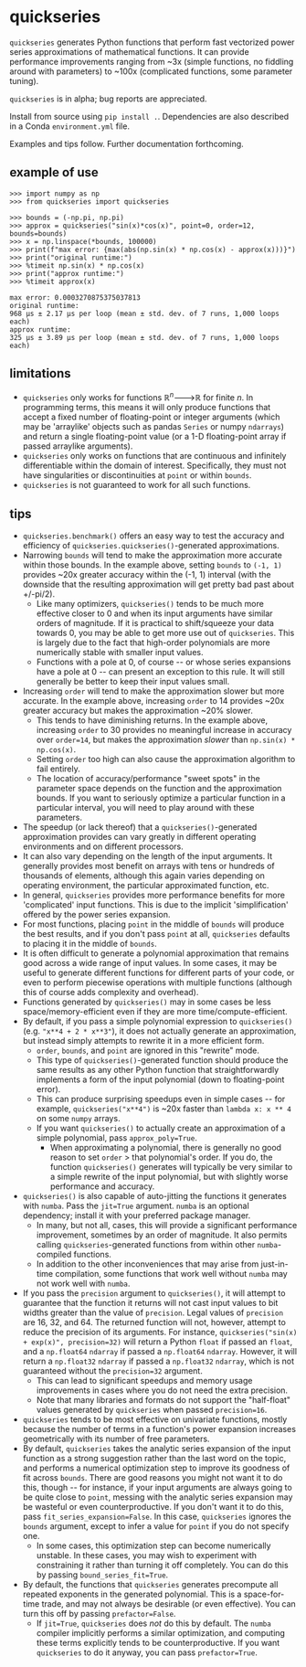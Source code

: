 # quickseries

`quickseries` generates Python functions that perform fast vectorized power 
series approximations of mathematical functions. It can provide performance 
improvements ranging from ~3x (simple functions, no fiddling around with 
parameters) to ~100x (complicated functions, some parameter tuning).

`quickseries` is in alpha; bug reports are appreciated.

Install from source using `pip install .`. Dependencies are also described
in a Conda `environment.yml` file.

Examples and tips follow. Further documentation forthcoming.

## example of use

```
>>> import numpy as np
>>> from quickseries import quickseries

>>> bounds = (-np.pi, np.pi)
>>> approx = quickseries("sin(x)*cos(x)", point=0, order=12, bounds=bounds)
>>> x = np.linspace(*bounds, 100000)
>>> print(f"max error: {max(abs(np.sin(x) * np.cos(x) - approx(x)))}")
>>> print("original runtime:")
>>> %timeit np.sin(x) * np.cos(x)
>>> print("approx runtime:")
>>> %timeit approx(x)

max error: 0.0003270875375037813
original runtime:
968 µs ± 2.17 µs per loop (mean ± std. dev. of 7 runs, 1,000 loops each)
approx runtime:
325 µs ± 3.89 µs per loop (mean ± std. dev. of 7 runs, 1,000 loops each)
```

## limitations

* `quickseries` only works for functions ℝ<sup>_n_</sup>🡒ℝ for finite _n_. In
  programming terms, this means it will only produce functions that accept a 
  fixed number of floating-point or integer arguments (which may be 'arraylike'
  objects such as pandas `Series` or numpy `ndarrays`) and return a single 
  floating-point value (or a 1-D floating-point array if passed arraylike 
  arguments).
* `quickseries` only works on functions that are continuous and infinitely 
  differentiable within the domain of interest. Specifically, they must not 
  have singularities or discontinuities at `point` or within `bounds`.
* `quickseries` is not guaranteed to work for all such functions.

## tips

* `quickseries.benchmark()` offers an easy way to test the accuracy and
  efficiency of `quickseries.quickseries()`-generated approximations.
* Narrowing `bounds` will tend to make the approximation more accurate within
those bounds. In the example above, setting `bounds` to `(-1, 1)` provides 
~20x greater accuracy within the (-1, 1) interval (with the downside that 
the resulting approximation will get pretty bad past about +/-pi/2).
    * Like many optimizers, `quickseries()` tends to be much more effective 
      closer to 0 and when its input arguments have similar orders of 
      magnitude. If it is practical to shift/squeeze your data towards 0, you
      may be able to get more use out of `quickseries`. This is largely due to
      the fact that high-order polynomials are more numerically stable with 
      smaller input values.
    * Functions with a pole at 0, of course -- or whose series expansions have
      a pole at 0 -- can present an exception to this rule. It will still
      generally be better to keep their input values small.
* Increasing `order` will tend to make the approximation slower but more 
accurate. In the example above, increasing `order` to 14 provides ~20x 
greater accuracy but makes the approximation ~20% slower.
  * This tends to have diminishing returns. In the example above, increasing 
  `order` to 30 provides no meaningful increase in accuracy over `order=14`, 
  but makes the approximation *slower* than `np.sin(x) * np.cos(x)`.
  * Setting `order` too high can also cause the approximation algorithm to
  fail entirely.
  * The location of accuracy/performance "sweet spots" in the parameter space 
  depends on the function and the approximation bounds. If you want to 
  seriously optimize a particular function in a particular interval, you will 
  need to play around with these parameters.
* The speedup (or lack thereof) that a `quickseries()`-generated approximation 
  provides can vary greatly in different operating environments and on different 
  processors.
* It can also vary depending on the length of the input arguments. It generally 
  provides most benefit on arrays with tens or hundreds of thousands of elements,
  although this again varies depending on operating environment, the particular
  approximated function, etc.
* In general, `quickseries` provides more performance benefits for more 'complicated'
  input functions. This is due to the implicit 'simplification' offered by the 
  power series expansion.
* For most functions, placing `point` in the middle of `bounds` will produce the
best results, and if you don't pass `point` at all, `quickseries` defaults to 
placing it in the middle of `bounds`.
* It is often difficult to generate a polynomial approximation that
  remains good across a wide range of input values. In some cases, it may be 
  useful to generate different functions for different parts of your code, or 
  even to perform piecewise operations with multiple functions (although this 
  of course adds complexity and overhead).
* Functions generated by `quickseries()` may in some cases be less 
space/memory-efficient even if they are more time/compute-efficient.
* By default, if you pass a simple polynomial expression to `quickseries()`
(e.g. `"x**4 + 2 * x**3"`), it does not actually generate an approximation, 
but instead simply attempts to rewrite it in a more efficient form.
    * `order`, `bounds`, and `point` are ignored in this "rewrite" mode.
    * This type of `quickseries()`-generated function should produce the same 
    results as any other Python function that straightforwardly implements a
    form of the input polynomial (down to floating-point error).
    * This can produce surprising speedups even in simple cases -- for example,
    `quickseries("x**4")` is ~20x faster than `lambda x: x ** 4` on some 
    `numpy` arrays.  
    * If you want `quickseries()` to actually create an approximation of a 
    simple polynomial, pass `approx_poly=True`.
      * When approximating a polynomial, there is generally no good reason to 
      set `order` > that polynomial's order. If you do, the function 
      `quickseries()` generates will typically be very similar to a simple 
      rewrite of the input polynomial, but with slightly worse performance and 
      accuracy.
* `quickseries()` is also capable of auto-jitting the functions it generates
with `numba`. Pass the `jit=True` argument. `numba` is an optional dependency; 
install it with your preferred package manager.
  * In many, but not all, cases, this will provide a significant performance
    improvement, sometimes by an order of magnitude. It also permits calling
    `quickseries`-generated functions from within other `numba`-compiled
    functions.
  * In addition to the other inconveniences that may arise from just-in-time
  compilation, some functions that work well without `numba` may not work well
  with `numba`.
* If you pass the `precision` argument to `quickseries()`, it will attempt to
  guarantee that the function it returns will not cast input values to bit widths
  greater than the value of `precision`. Legal values of `precision` are 16, 32, 
  and 64. The returned function will not, however, attempt to reduce the precision
  of its arguments. For instance, `quickseries("sin(x) + exp(x)", precision=32)`
  will return a Python `float` if passed an `float`, and a `np.float64` `ndarray`
  if passed a `np.float64` `ndarray`. However, it will return a `np.float32`
  `ndarray` if passed a `np.float32` `ndarray`, which is not guaranteed without
  the `precision=32` argument. 
  * This can lead to significant speedups and memory usage improvements in
    cases where you do not need the extra precision.
  * Note that many libraries and formats do not support the "half-float" 
    values generated by `quickseries` when passed `precision=16`. 
* `quickseries` tends to be most effective on univariate functions, mostly 
   because the number of terms in a function's power expansion increases 
   geometrically with its number of free parameters.
* By default, `quickseries` takes the analytic series expansion of the input 
  function as a strong suggestion rather than the last word on the topic, and
  performs a numerical optimization step to improve its goodness of fit across
  `bounds`. There are good reasons you might not want it to do this, though --
   for instance, if your input arguments are always going to be quite close to 
  `point`, messing with the analytic series expansion may be wasteful or even
  counterproductive. If you don't want it to do this, pass `fit_series_expansion=False`.
  In this case, `quickseries` ignores the `bounds` argument, except to infer
  a value for `point` if you do not specify one.
  * In some cases, this optimization step can become numerically unstable. In
    these cases, you may wish to experiment with constraining it rather than 
    turning it off completely. You can do this by passing `bound_series_fit=True`.
* By default, the functions that `quickseries` generates precompute all repeated
  exponents in the generated polynomial. This is a space-for-time trade, and
  may not always be desirable (or even effective). You can turn this off by 
  passing `prefactor=False`. 
  * If `jit=True`, `quickseries` does _not_ do this by default. The `numba` 
    compiler implicitly performs a similar optimization, and computing these
    terms explicitly tends to be counterproductive. If you want `quickseries`
    to do it anyway, you can pass `prefactor=True`.